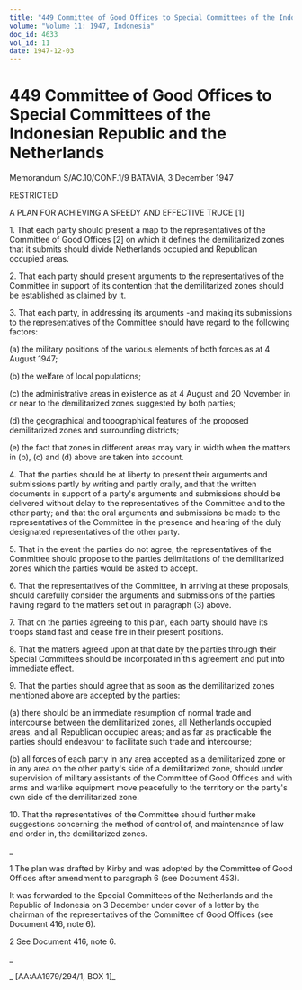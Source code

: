 ```yaml
---
title: "449 Committee of Good Offices to Special Committees of the Indonesian Republic and the Netherlands"
volume: "Volume 11: 1947, Indonesia"
doc_id: 4633
vol_id: 11
date: 1947-12-03
---
```


# 449 Committee of Good Offices to Special Committees of the Indonesian Republic and the Netherlands

Memorandum S/AC.10/CONF.1/9 BATAVIA, 3 December 1947

RESTRICTED

A PLAN FOR ACHIEVING A SPEEDY AND EFFECTIVE TRUCE [1]

1\. That each party should present a map to the representatives of the Committee of Good Offices [2] on which it defines the demilitarized zones that it submits should divide Netherlands occupied and Republican occupied areas.

2\. That each party should present arguments to the representatives of the Committee in support of its contention that the demilitarized zones should be established as claimed by it.

3\. That each party, in addressing its arguments -and making its submissions to the representatives of the Committee should have regard to the following factors:

(a) the military positions of the various elements of both forces as at 4 August 1947;

(b) the welfare of local populations;

(c) the administrative areas in existence as at 4 August and 20 November in or near to the demilitarized zones suggested by both parties;

(d) the geographical and topographical features of the proposed demilitarized zones and surrounding districts;

(e) the fact that zones in different areas may vary in width when the matters in (b), (c) and (d) above are taken into account.

4\. That the parties should be at liberty to present their arguments and submissions partly by writing and partly orally, and that the written documents in support of a party's arguments and submissions should be delivered without delay to the representatives of the Committee and to the other party; and that the oral arguments and submissions be made to the representatives of the Committee in the presence and hearing of the duly designated representatives of the other party.

5\. That in the event the parties do not agree, the representatives of the Committee should propose to the parties delimitations of the demilitarized zones which the parties would be asked to accept.

6\. That the representatives of the Committee, in arriving at these proposals, should carefully consider the arguments and submissions of the parties having regard to the matters set out in paragraph (3) above.

7\. That on the parties agreeing to this plan, each party should have its troops stand fast and cease fire in their present positions.

8\. That the matters agreed upon at that date by the parties through their Special Committees should be incorporated in this agreement and put into immediate effect.

9\. That the parties should agree that as soon as the demilitarized zones mentioned above are accepted by the parties:

(a) there should be an immediate resumption of normal trade and intercourse between the demilitarized zones, all Netherlands occupied areas, and all Republican occupied areas; and as far as practicable the parties should endeavour to facilitate such trade and intercourse;

(b) all forces of each party in any area accepted as a demilitarized zone or in any area on the other party's side of a demilitarized zone, should under supervision of military assistants of the Committee of Good Offices and with arms and warlike equipment move peacefully to the territory on the party's own side of the demilitarized zone.

10\. That the representatives of the Committee should further make suggestions concerning the method of control of, and maintenance of law and order in, the demilitarized zones.

_

1 The plan was drafted by Kirby and was adopted by the Committee of Good Offices after amendment to paragraph 6 (see Document 453).

It was forwarded to the Special Committees of the Netherlands and the Republic of Indonesia on 3 December under cover of a letter by the chairman of the representatives of the Committee of Good Offices (see Document 416, note 6).

2 See Document 416, note 6.

_

_ [AA:AA1979/294/1, BOX 1]_
